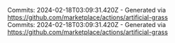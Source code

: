 Commits: 2024-02-18T03:09:31.420Z - Generated via https://github.com/marketplace/actions/artificial-grass
<br>
Commits: 2024-02-18T03:09:31.420Z - Generated via https://github.com/marketplace/actions/artificial-grass
<br>
